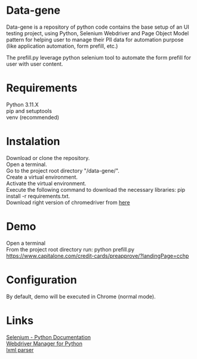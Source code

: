 # Data-gene
Data-gene is a repository of python code contains the base setup of an UI testing project, using Python, Selenium Webdriver and Page Object Model pattern for helping user to manage their PII data for automation purpose (like application automation, form prefill, etc.)    

The prefill.py leverage python selenium tool to automate the form prefill for user with user content.  

# Requirements
Python 3.11.X  
pip and setuptools  
venv (recommended)  

# Instalation
Download or clone the repository.  
Open a terminal.  
Go to the project root directory "/data-gene/".  
Create a virtual environment.  
Activate the virtual environment.  
Execute the following command to download the necessary libraries: pip install -r requirements.txt.  
Download right version of chromedriver from [here](https://chromedriver.chromium.org/downloads)

# Demo
Open a terminal  
From the project root directory run: python prefill.py https://www.capitalone.com/credit-cards/preapprove/?landingPage=cchp

# Configuration
By default, demo will be executed in Chrome (normal mode). 

# Links
[Selenium - Python Documentation](https://selenium-python.readthedocs.io/)  
[Webdriver Manager for Python](https://pypi.org/project/webdriver-manager/)  
[lxml parser](https://lxml.de/parsing.html)
